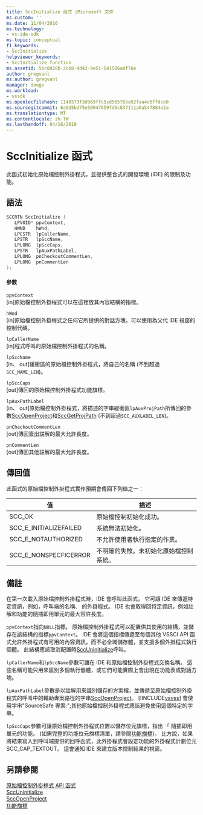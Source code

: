 ```yaml
---
title: SccInitialize 函式 |Microsoft 文件
ms.custom: ''
ms.date: 11/04/2016
ms.technology:
- vs-ide-sdk
ms.topic: conceptual
f1_keywords:
- SccInitialize
helpviewer_keywords:
- SccInitialize function
ms.assetid: 5bc0d28b-2c68-4d43-9e51-541506a8f76e
author: gregvanl
ms.author: gregvanl
manager: douge
ms.workload:
- vssdk
ms.openlocfilehash: 1146573f3d969ffc5cd56576ba92faa4e6ffdce0
ms.sourcegitcommit: 6a9d5bd75e50947659fd6c837111a6a547884e2a
ms.translationtype: MT
ms.contentlocale: zh-TW
ms.lasthandoff: 04/16/2018
---
```

# <a name="sccinitialize-function"></a>SccInitialize 函式
此函式初始化原始檔控制外掛程式，並提供整合式的開發環境 (IDE) 的限制及功能。  
  
## <a name="syntax"></a>語法  
  
```cpp  
SCCRTN SccInitialize (  
   LPVOID* ppvContext,  
   HWND    hWnd,  
   LPCSTR  lpCallerName,  
   LPSTR   lpSccName,  
   LPLONG  lpSccCaps,  
   LPSTR   lpAuxPathLabel,  
   LPLONG  pnCheckoutCommentLen,  
   LPLONG  pnCommentLen  
);  
```  
  
#### <a name="parameters"></a>參數  
 `ppvContext`  
 [in]原始檔控制外掛程式可以在這裡放其內容結構的指標。  
  
 `hWnd`  
 [in]原始檔控制外掛程式之任何它所提供的對話方塊，可以使用為父代 IDE 視窗的控制代碼。  
  
 `lpCallerName`  
 [in]程式呼叫的原始檔控制外掛程式的名稱。  
  
 `lpSccName`  
 [in、 out]緩衝區的原始檔控制外掛程式，將自己的名稱 (不到超過`SCC_NAME_LEN`)。  
  
 `lpSccCaps`  
 [out]傳回的原始檔控制外掛程式功能旗標。  
  
 `lpAuxPathLabel`  
 [in、 out]原始檔控制外掛程式，將描述的字串緩衝區`lpAuxProjPath`所傳回的參數[SccOpenProject](../extensibility/sccopenproject-function.md)和[SccGetProjPath](../extensibility/sccgetprojpath-function.md) (不到超過`SCC_AUXLABEL_LEN`)。  
  
 `pnCheckoutCommentLen`  
 [out]傳回簽出註解的最大允許長度。  
  
 `pnCommentLen`  
 [out]傳回其他註解的最大允許長度。  
  
## <a name="return-value"></a>傳回值  
 此函式的原始檔控制外掛程式實作預期會傳回下列值之一：  
  
|值|描述|  
|-----------|-----------------|  
|SCC_OK|原始檔控制初始化成功。|  
|SCC_E_INITIALIZEFAILED|系統無法初始化。|  
|SCC_E_NOTAUTHORIZED|不允許使用者執行指定的作業。|  
|SCC_E_NONSPECFICERROR|不明確的失敗。未初始化原始檔控制系統。|  
  
## <a name="remarks"></a>備註  
 在第一次載入原始檔控制外掛程式時，IDE 會呼叫此函式。 它可讓 IDE 來傳遞特定資訊，例如，呼叫端的名稱、 的外掛程式。 IDE 也會取得回特定資訊，例如註解和功能的隨插即用單元的最大容許長度。  
  
 `ppvContext`指向`NULL`指標。 原始檔控制外掛程式可以配置供其使用的結構，並儲存在該結構的指標`ppvContext`。 IDE 會將這個指標傳遞至每個其他 VSSCI API 函式允許外掛程式有可用的內容資訊，而不必全域儲存體，並支援多個外掛程式執行個體。 此結構應該取消配置時[SccUninitialize](../extensibility/sccuninitialize-function.md)呼叫。  
  
 `lpCallerName`和`lpSccName`參數可讓在 IDE 和原始檔控制外掛程式交換名稱。 這些名稱可能只用來區別多個執行個體，或它們可能實際上會出現在功能表或對話方塊。  
  
 `lpAuxPathLabel`參數是以註解用來識別儲存的方案檔，並傳遞至原始檔控制外掛程式的呼叫中的輔助專案路徑的字串[SccOpenProject](../extensibility/sccopenproject-function.md)。 [!INCLUDE[vsvss](../extensibility/includes/vsvss_md.md)] 會使用字串"SourceSafe 專案:";其他原始檔控制外掛程式應該避免使用這個特定的字串。  
  
 `lpSccCaps`參數可讓原始檔控制外掛程式位置以儲存位元旗標，指出 「 隨插即用單元的功能。 (如需完整的功能位元旗標清單，請參閱[功能旗標](../extensibility/capability-flags.md))。 比方說，如果將結果寫入到呼叫端提供的回呼函式，此外掛程式會設定功能的外掛程式計劃位元 SCC_CAP_TEXTOUT。 這會通知 IDE 來建立版本控制結果的視窗。  
  
## <a name="see-also"></a>另請參閱  
 [原始檔控制外掛程式 API 函式](../extensibility/source-control-plug-in-api-functions.md)   
 [SccUninitialize](../extensibility/sccuninitialize-function.md)   
 [SccOpenProject](../extensibility/sccopenproject-function.md)   
 [功能旗標](../extensibility/capability-flags.md)